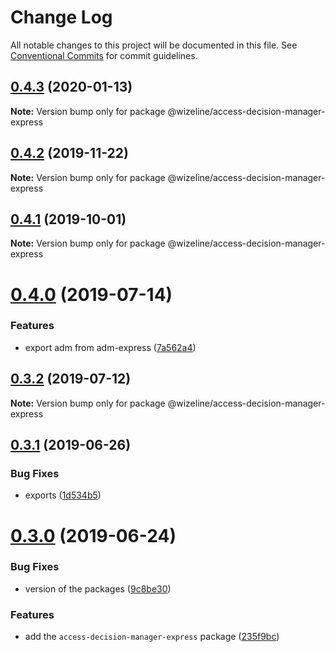 # Change Log

All notable changes to this project will be documented in this file.
See [Conventional Commits](https://conventionalcommits.org) for commit guidelines.

## [0.4.3](https://github.com/wizeline/access-decision-manager/compare/v0.4.2...v0.4.3) (2020-01-13)

**Note:** Version bump only for package @wizeline/access-decision-manager-express





## [0.4.2](https://github.com/wizeline/access-decision-manager/compare/v0.4.1...v0.4.2) (2019-11-22)

**Note:** Version bump only for package @wizeline/access-decision-manager-express





## [0.4.1](https://github.com/wizeline/access-decision-manager/compare/v0.4.0...v0.4.1) (2019-10-01)

**Note:** Version bump only for package @wizeline/access-decision-manager-express





# [0.4.0](https://github.com/wizeline/access-decision-manager/compare/v0.3.2...v0.4.0) (2019-07-14)


### Features

* export adm from adm-express ([7a562a4](https://github.com/wizeline/access-decision-manager/commit/7a562a4))





## [0.3.2](https://github.com/wizeline/access-decision-manager/compare/v0.3.1...v0.3.2) (2019-07-12)

**Note:** Version bump only for package @wizeline/access-decision-manager-express





## [0.3.1](https://github.com/wizeline/access-decision-manager/compare/v0.3.0...v0.3.1) (2019-06-26)


### Bug Fixes

* exports ([1d534b5](https://github.com/wizeline/access-decision-manager/commit/1d534b5))





# [0.3.0](https://github.com/wizeline/access-decision-manager/compare/v0.1.0...v0.3.0) (2019-06-24)


### Bug Fixes

* version of the packages ([9c8be30](https://github.com/wizeline/access-decision-manager/commit/9c8be30))


### Features

* add the `access-decision-manager-express` package ([235f9bc](https://github.com/wizeline/access-decision-manager/commit/235f9bc))
